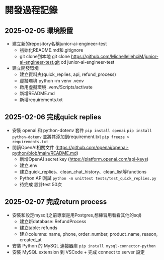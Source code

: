  # 開發過程記錄

## 2025-02-05 環境設置
- 建立新的repository名稱junior-ai-engineer-test
    - 初始化README.md和.gitignore
    - git clone到本地 git clone https://github.com/MichellellehciM/junior-ai-engineer-test.git
    cd junior-ai-engineer-test
- 建立開發環境
    - 建立資料夾(quick_replies, api, refund_process)
    - 虛擬環境 python -m venv .venv
    - 啟用虛擬環境 .venv/Scripts/activate 
    - 新增README.md
    - 新增requirements.txt

## 2025-02-06 完成quick replies
- 安裝 openai 和 python-dotenv 套件  `pip install openai`  `pip install python-dotenv` 並將其添加到requirement.txt `pip freeze > requirements.txt`
- 閱讀OpenAI相關文件 (https://github.com/openai/openai-python/blob/main/README.md)
    - 新增OpenAI secret key (https://platform.openai.com/api-keys)
    - 建立.env
    - 建立quick_replies、clean_chat_history、clean_list等functions
    - Python API測試 `python -m unittest tests/test_quick_replies.py`
    - 待完成 設計test 50次
## 2025-02-07 完成return process
- 安裝和設定mysql(之前專案是用Postgres,想練習用看看其他的sql)
    - 建立新database: RefundProcess
    - 建立table: refunds
    - 建立columns: name, phone, order_number, product_name, reason, created_at
- 安裝 Python 的 MySQL 連接器庫 `pip install mysql-connector-python`
- 安裝 MySQL extension 到 VSCode + 完成 connect to server 設定